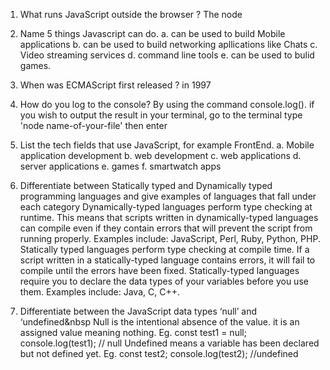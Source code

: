 1.  What runs JavaScript outside the browser ? The node 

2.  Name 5 things Javascript can do.
a. can be used to build Mobile applications
b. can be used to build networking apllications like Chats
c. Video streaming services
d. command line tools
e. can be used to bulid games.

3.  When was ECMAScript first released ? in 1997

4. How do you log to the console? By using the command console.log(). if you wish to output the result in your terminal, go to the terminal type 'node name-of-your-file' then enter

5. List the tech fields that use JavaScript, for example FrontEnd.
a. Mobile application development
b. web development
c. web applications
d. server applications
e. games
f. smartwatch apps

6. Differentiate between Statically typed and Dynamically typed programming languages and give examples of languages that fall under each category
Dynamically-typed languages perform type checking at runtime. This means that scripts written in dynamically-typed languages can compile even if they contain errors that will prevent the script from running properly. Examples include: JavaScript, Perl, Ruby, Python, PHP.
Statically typed languages perform type checking at compile time. If a script written in a statically-typed language contains errors, it will fail to compile until the errors have been fixed. Statically-typed languages require you to declare the data types of your variables before you use them.  Examples include: Java, C, C++.

7. Differentiate between the JavaScript data types ‘null’ and ‘undefined&nbsp
Null is the intentional absence of the value. it is an assigned value meaning nothing. Eg. const  test1 = null;
console.log(test1); // null
Undefined means a variable has been declared but not defined yet. Eg. const test2;
console.log(test2); //undefined


